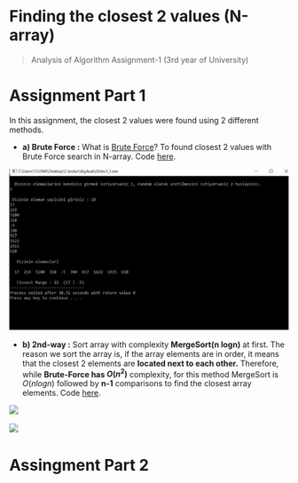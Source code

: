 # Finding the closest 2 values (N-array)

> Analysis of Algorithm Assignment-1 (3rd year of University)


# Assignment Part 1

In this assignment, the closest 2 values were found using 2 different methods.

- **a) Brute Force :** What is [Brute Force](https://www.javatpoint.com/brute-force-approach)? To found closest 2 values with Brute Force search in N-array. Code [here](https://github.com/uguraltindal/Finding-the-closest-2-values-N-array-/blob/main/bruteforce.c).

![](images/Bruteforce_1a.PNG)

- **b) 2nd-way :** Sort array with complexity **MergeSort(n logn)** at first. The reason we sort the array is, if the array elements are in order, it means that the closest 2 elements are **located next to each other.** Therefore, while **Brute-Force has $O(n^2)$** complexity, for this method MergeSort is $O(n logn)$ followed by **n-1** comparisons to find the closest array elements. Code [here](https://github.com/uguraltindal/Finding-the-closest-2-values-N-array-/blob/main/2nd-way.c).

![](images/images/mergesort_1b.PNG)

![](images/images/mergesort_1b_2.PNG)

# Assingment Part 2
